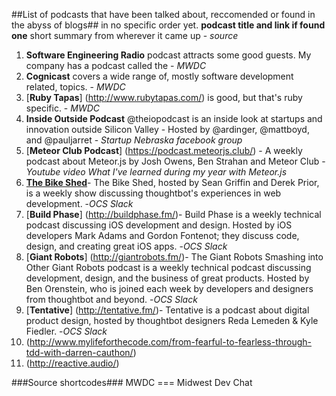 ##List of podcasts that have been talked about, reccomended or found in the abyss of blogs##
in no specific order yet. **podcast title and link if found one** short summary from wherever it came up - _source_

1. **Software Engineering Radio** podcast attracts some good guests. My company has a podcast called the - _MWDC_
2. **Cognicast** covers a wide range of, mostly software development related, topics. -  _MWDC_
3. [**Ruby Tapas**] (http://www.rubytapas.com/)  is good, but that's ruby specific. -  _MWDC_
4. **Inside Outside Podcast** @theiopodcast is an inside look at startups and innovation outside Silicon Valley - Hosted by @ardinger, @mattboyd, and @pauljarret - _Startup Nebraska facebook group_
5. [**Meteor Club Podcast**] (https://podcast.meteorjs.club/) - A weekly podcast about Meteor.js by Josh Owens, Ben Strahan and Meteor Club - _Youtube video What I've learned during my year with Meteor.js_
6. [**The Bike Shed**](http://bikeshed.fm/)- The Bike Shed, hosted by Sean Griffin and Derek Prior, is a weekly show discussing thoughtbot's experiences in web development. -_OCS Slack_ 
7. [**Build Phase**] (http://buildphase.fm/)- Build Phase is a weekly technical podcast discussing iOS development and design. Hosted by iOS developers Mark Adams and Gordon Fontenot; they discuss code, design, and creating great iOS apps. -_OCS Slack_ 
8. [**Giant Robots**] (http://giantrobots.fm/)- The Giant Robots Smashing into Other Giant Robots podcast is a weekly technical podcast discussing development, design, and the business of great products. Hosted by Ben Orenstein, who is joined each week by developers and designers from thoughtbot and beyond. -_OCS Slack_ 
9. [**Tentative**] (http://tentative.fm/)- Tentative is a podcast about digital product design, hosted by thoughtbot designers Reda Lemeden & Kyle Fiedler. -_OCS Slack_ 
10. (http://www.mylifeforthecode.com/from-fearful-to-fearless-through-tdd-with-darren-cauthon/)
11. (http://reactive.audio/)


###Source shortcodes###
MWDC === Midwest Dev Chat
